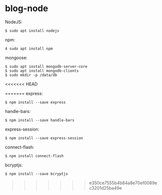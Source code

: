 # blog-node

NodeJS:
```
$ sudo apt install nodejs
```
npm:
```
4 sudo apt install npm
```
mongoose:
```
$ sudo apt install mongodb-server-core
$ sudo apt install mongodb-clients
$ sudo mkdir -p /data/db
```
<<<<<<< HEAD





=======
express:
```
$ npm install --save express
```
handle-bars:
```
$ npm install --save handle-bars
```
express-session:
```
$ npm install --save express-session
```
connect-flash:
```
$ npm install connect-flash
```
bcryptjs:
```
$ npm install --save bcryptjs
```
>>>>>>> e350ce7555b4b84a8e70ef0089ec3201d25ba49e
